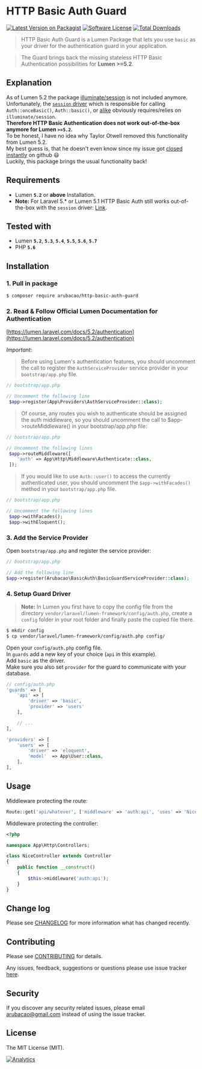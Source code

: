 # HTTP Basic Auth Guard
[![Latest Version on Packagist][ico-version]][link-packagist]
[![Software License][ico-license]](LICENSE.md)
[![Total Downloads][ico-downloads]][link-downloads]

> HTTP Basic Auth Guard is a Lumen Package that lets you use `basic` as your driver for the authentication guard in your application.

> The Guard brings back the missing stateless HTTP Basic Authentication possibilities for **Lumen >=5.2**.

## Explanation
As of Lumen 5.2 the package [illuminate/session](https://github.com/illuminate/session) is not included anymore.  
Unfortunately, the [`session` driver](https://github.com/laravel/laravel/blob/v5.2.31/config/auth.php#L40) which is responsible
for calling `Auth::onceBasic()`, `Auth::basic()`, or [alike](https://github.com/illuminate/auth/blob/v5.2.37/Middleware/AuthenticateWithBasicAuth.php#L38)
obviously requires/relies on `illuminate/session`.  
**Therefore HTTP Basic Authentication does not work out-of-the-box anymore for Lumen `>=5.2`.**  
To be honest, I have no idea why Taylor Otwell removed this functionality from Lumen 5.2.  
My best guess is, that he doesn't even know since my issue got [closed instantly](https://github.com/laravel/lumen-framework/issues/388) on github :smiley:   
Luckily, this package brings the usual functionality back! 

## Requirements
- Lumen **`5.2`** or **above** Installation.
- **Note:** For Laravel 5.* or Lumen 5.1 HTTP Basic Auth still works out-of-the-box with the `session` driver: [Link](https://laravel.com/docs/5.2/authentication#stateless-http-basic-authentication).

## Tested with
- Lumen **`5.2`**, **`5.3`**, **`5.4`**, **`5.5`**, **`5.6`**, **`5.7`**
- PHP **`5.6`**

## Installation

### 1. Pull in package

```bash
$ composer require arubacao/http-basic-auth-guard
```

### 2. Read & Follow Official Lumen Documentation for Authentication

[https://lumen.laravel.com/docs/5.2/authentication](https://lumen.laravel.com/docs/5.2/authentication)

*Important*:
> Before using Lumen's authentication features, you should uncomment the call to register the `AuthServiceProvider` service provider in your `bootstrap/app.php` file.  

```php
// bootstrap/app.php

// Uncomment the following line 
 $app->register(App\Providers\AuthServiceProvider::class);
```

> Of course, any routes you wish to authenticate should be assigned the auth middleware, so you should uncomment the call to $app->routeMiddleware() in your bootstrap/app.php file:

```php
// bootstrap/app.php

// Uncomment the following lines
 $app->routeMiddleware([
    'auth' => App\Http\Middleware\Authenticate::class,
 ]);
```

> If you would like to use `Auth::user()` to access the currently authenticated user, you should uncomment the `$app->withFacades()` method in your `bootstrap/app.php` file.

```php
// bootstrap/app.php

// Uncomment the following lines
 $app->withFacades();
 $app->withEloquent();

```

### 3. Add the Service Provider

Open `bootstrap/app.php` and register the service provider:

```php
// bootstrap/app.php

// Add the following line
$app->register(Arubacao\BasicAuth\BasicGuardServiceProvider::class);
```

### 4. Setup Guard Driver

> **Note:** In Lumen you first have to copy the config file from the directory `vendor/laravel/lumen-framework/config/auth.php`, create a `config` folder in your root folder and finally paste the copied file there.

```bash
$ mkdir config
$ cp vendor/laravel/lumen-framework/config/auth.php config/
```

Open your `config/auth.php` config file.  
In `guards` add a new key of your choice (`api` in this example).  
Add `basic` as the driver.  
Make sure you also set `provider` for the guard to communicate with your database.

```php
// config/auth.php
'guards' => [
    'api' => [
        'driver' => 'basic',
        'provider' => 'users'
    ],

    // ...
],

'providers' => [
    'users' => [
        'driver' => 'eloquent',
        'model'  => App\User::class,
    ],
],
```

## Usage
Middleware protecting the route:

```php
Route::get('api/whatever', ['middleware' => 'auth:api', 'uses' => 'NiceController@awesome']);
```

Middleware protecting the controller:

```php
<?php

namespace App\Http\Controllers;

class NiceController extends Controller
{
    public function __construct()
    {
        $this->middleware('auth:api');
    }
}
```

## Change log
Please see [CHANGELOG](CHANGELOG.md) for more information what has changed recently.

## Contributing
Please see [CONTRIBUTING](CONTRIBUTING.md) for details.

Any issues, feedback, suggestions or questions please use issue tracker [here](https://github.com/arubacao/http-basic-auth-guard/issues).

## Security
If you discover any security related issues, please email arubacao@gmail.com instead of using the issue tracker.

## License
The MIT License (MIT).

[ico-version]: https://img.shields.io/packagist/v/arubacao/http-basic-auth-guard.svg?style=flat-square
[ico-license]: https://img.shields.io/badge/license-MIT-brightgreen.svg?style=flat-square
[ico-travis]: https://img.shields.io/travis/arubacao/http-basic-auth-guard/master.svg?style=flat-square
[ico-scrutinizer]: https://img.shields.io/scrutinizer/coverage/g/arubacao/http-basic-auth-guard.svg?style=flat-square
[ico-code-quality]: https://img.shields.io/scrutinizer/g/arubacao/http-basic-auth-guard.svg?style=flat-square
[ico-downloads]: https://img.shields.io/packagist/dt/arubacao/http-basic-auth-guard.svg?style=flat-square

[link-packagist]: https://packagist.org/packages/arubacao/http-basic-auth-guard
[link-travis]: https://travis-ci.org/arubacao/http-basic-auth-guard
[link-scrutinizer]: https://scrutinizer-ci.com/g/arubacao/http-basic-auth-guard/code-structure
[link-code-quality]: https://scrutinizer-ci.com/g/arubacao/http-basic-auth-guard
[link-downloads]: https://packagist.org/packages/arubacao/http-basic-auth-guard
[link-author]: https://github.com/arubacao
[link-contributors]: ../../contributors


[![Analytics](https://ga-beacon.appspot.com/UA-77737156-2/readme?pixel)](https://github.com/arubacao/http-basic-auth-guard)
